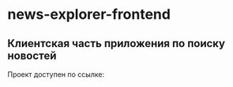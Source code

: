 # news-explorer-frontend
## Клиентская часть приложения по поиску новостей

Проект доступен по ссылке: 
